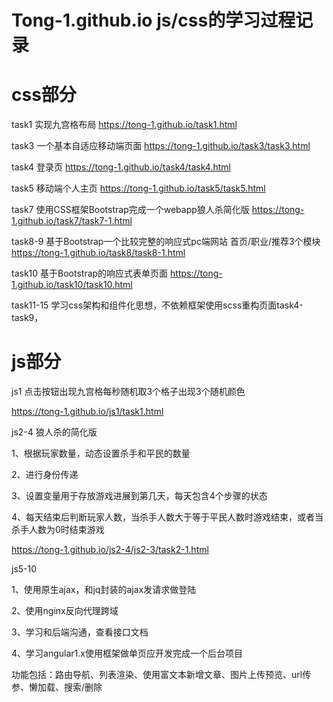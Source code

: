 # Tong-1.github.io js/css的学习过程记录
# css部分

task1 实现九宫格布局 https://tong-1.github.io/task1.html

task3 一个基本自适应移动端页面 https://tong-1.github.io/task3/task3.html

task4 登录页 https://tong-1.github.io/task4/task4.html

task5 移动端个人主页 https://tong-1.github.io/task5/task5.html

task7 使用CSS框架Bootstrap完成一个webapp狼人杀简化版 https://tong-1.github.io/task7/task7-1.html

task8-9 基于Bootstrap一个比较完整的响应式pc端网站  首页/职业/推荐3个模块 https://tong-1.github.io/task8/task8-1.html

task10 基于Bootstrap的响应式表单页面 https://tong-1.github.io/task10/task10.html

task11-15 学习css架构和组件化思想，不依赖框架使用scss重构页面task4-task9，


# js部分

js1 点击按钮出现九宫格每秒随机取3个格子出现3个随机颜色

https://tong-1.github.io/js1/task1.html

js2-4 狼人杀的简化版

1、根据玩家数量，动态设置杀手和平民的数量

2、进行身份传递

3、设置变量用于存放游戏进展到第几天，每天包含4个步骤的状态

4、每天结束后判断玩家人数，当杀手人数大于等于平民人数时游戏结束，或者当杀手人数为0时结束游戏

https://tong-1.github.io/js2-4/js2-3/task2-1.html


js5-10 

1、使用原生ajax，和jq封装的ajax发请求做登陆

2、使用nginx反向代理跨域

3、学习和后端沟通，查看接口文档

4、学习angular1.x使用框架做单页应开发完成一个后台项目

功能包括：路由导航、列表渲染、使用富文本新增文章、图片上传预览、url传参、懒加载、搜索/删除

